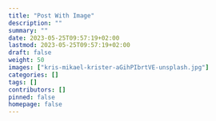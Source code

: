 ```yaml
---
title: "Post With Image"
description: ""
summary: ""
date: 2023-05-25T09:57:19+02:00
lastmod: 2023-05-25T09:57:19+02:00
draft: false
weight: 50
images: ["kris-mikael-krister-aGihPIbrtVE-unsplash.jpg"]
categories: []
tags: []
contributors: []
pinned: false
homepage: false
---
```

